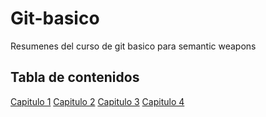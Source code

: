 # Git-basico
Resumenes del curso de git basico para semantic weapons

## Tabla de contenidos
[Capitulo 1](Ch1/Ch1.1.md)
[Capitulo 2](Ch2/Ch2.1.md)
[Capitulo 3](Ch3/Ch3.1.md)
[Capitulo 4](Ch6/Ch6.1.md)